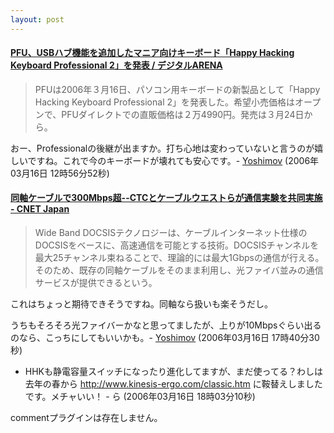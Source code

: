 ```yaml
---
layout: post
---
```

<h4><a href="http://arena.nikkeibp.co.jp/news/20060315/115855/">PFU、USBハブ機能を追加したマニア向けキーボード「Happy Hacking Keyboard Professional 2」を発表 / デジタルARENA</a></h4>
<blockquote><p>PFUは2006年３月16日、パソコン用キーボードの新製品として「Happy Hacking Keyboard Professional 2」を発表した。希望小売価格はオープンで、PFUダイレクトでの直販価格は２万4990円。発売は３月24日から。</p>
</blockquote>
<p>おー、Professionalの後継が出ますか。打ち心地は変わっていないと言うのが嬉しいですね。これで今のキーボードが壊れても安心です。- <a href="/?page=Yoshimov" class="wikipage">Yoshimov</a> (2006年03月16日 12時56分52秒)</p>
<h4><a href="http://japan.cnet.com/news/com/story/0,2000047668,20098720,00.htm?ref=rss">同軸ケーブルで300Mbps超--CTCとケーブルウエストらが通信実験を共同実施 - CNET Japan</a></h4>
<blockquote><p>Wide Band DOCSISテクノロジーは、ケーブルインターネット仕様のDOCSISをベースに、高速通信を可能とする技術。DOCSISチャンネルを最大25チャンネル束ねることで、理論的には最大1Gbpsの通信が行える。そのため、既存の同軸ケーブルをそのまま利用し、光ファイバ並みの通信サービスが提供できるという。</p>
</blockquote>
<p>これはちょっと期待できそうですね。同軸なら扱いも楽そうだし。</p>
<p>うちもそろそろ光ファイバーかなと思ってましたが、上りが10Mbpsぐらい出るのなら、こっちにしてもいいかも。- <a href="/?page=Yoshimov" class="wikipage">Yoshimov</a> (2006年03月16日 17時40分30秒)</p>
<ul>
<li>HHKも静電容量スイッチになったり進化してますが、まだ使ってる？わしは去年の春から <a href="http://www.kinesis-ergo.com/classic.htm">http://www.kinesis-ergo.com/classic.htm</a> に鞍替えしましたです。メチャいい！ - ら (2006年03月16日 18時03分10秒)</li>
</ul>
<p><span class="error">commentプラグインは存在しません。</span> </p>

